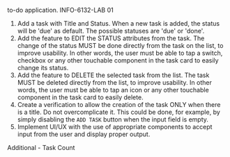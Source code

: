 to-do application.
INFO-6132-LAB 01
1. Add a task with Title and Status. When a new task is added, the status will be 'due' as default. The possible statuses are 'due' or 'done'.
2. Add the feature to EDIT the STATUS attributes from the task. The change of the status MUST be done directly from the task on the list, to improve usability. In other words, the user must be able to tap a switch, checkbox or any other touchable component in the task card to easily change its status.
3. Add the feature to DELETE the selected task from the list. The task MUST be deleted directly from the list, to improve usability. In other words, the user must be able to tap an icon or any other touchable component in the task card to easily delete.
4. Create a verification to allow the creation of the task ONLY when there is a title. Do not overcomplicate it. This could be done, for example, by simply disabling the `ADD TASK` button when the input field is empty.
5. Implement UI/UX with the use of appropriate components to accept input from the user and display proper output.


Additional - Task Count
